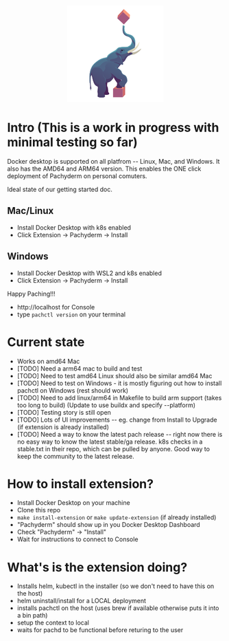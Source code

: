 <p align="center">
	<img src='./Pachyderm_Icon-01.svg' height='225' title='Pachyderm Docker Desktop Extension'>
</p>

# Intro (This is a work in progress with minimal testing so far)
Docker desktop is supported on all platfrom -- Linux, Mac, and Windows. It also has the AMD64 and ARM64 version. This enables the ONE click deployment of Pachyderm on personal comuters.

Ideal state of our getting started doc.
## Mac/Linux
- Install Docker Desktop with k8s enabled
- Click Extension -> Pachyderm -> Install

## Windows
- Install Docker Desktop with WSL2 and k8s enabled
- Click Extension -> Pachyderm -> Install

Happy Paching!!!

- http://localhost for Console
- type `pachctl version` on your terminal

# Current state
- Works on amd64 Mac
- [TODO] Need a arm64 mac to build and test
- [TODO] Need to test amd64 Linux should also be similar amd64 Mac
- [TODO] Need to test on Windows - it is mostly figuring out how to install pachctl on Windows (rest should work)
- [TODO] Need to add linux/arm64 in Makefile to build arm support (takes too long to build) (Update to use buildx and specify --platform)
- [TODO] Testing story is still open
- [TODO] Lots of UI improvements -- eg. change from Install to Upgrade (if extension is already installed)
- [TODO] Need a way to know the latest pach release -- right now there is no easy way to know the latest stable/ga release. k8s checks in a stable.txt in their repo, which can be pulled by anyone. Good way to keep the community to the latest release.

# How to install extension?
- Install Docker Desktop on your machine
- Clone this repo
- `make install-extension` or `make update-extension` (if already installed)
- "Pachyderm" should show up in you Docker Desktop Dashboard
- Check "Pachyderm" -> "Install"
- Wait for instructions to connect to Console



# What's is the extension doing?
- Installs helm, kubectl in the installer (so we don't need to have this on the host)
- helm uninstall/install for a LOCAL deployment
- installs pachctl on the host (uses brew if available otherwise puts it into a bin path)
- setup the context to local
- waits for pachd to be functional before returing to the user
